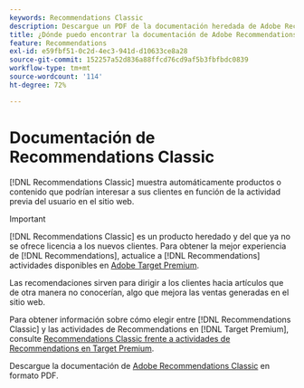 ```yaml
---
keywords: Recommendations Classic
description: Descargue un PDF de la documentación heredada de Adobe Recommendations Classic.
title: ¿Dónde puedo encontrar la documentación de Adobe Recommendations Classic?
feature: Recommendations
exl-id: e59fbf51-0c2d-4ec3-941d-d10633ce8a28
source-git-commit: 152257a52d836a88ffcd76cd9af5b3fbfbdc0839
workflow-type: tm+mt
source-wordcount: '114'
ht-degree: 72%

---
```


# Documentación de Recommendations Classic

[!DNL Recommendations Classic] muestra automáticamente productos o contenido que podrían interesar a sus clientes en función de la actividad previa del usuario en el sitio web.

>[!IMPORTANT]
>
>[!DNL Recommendations Classic] es un producto heredado y del que ya no se ofrece licencia a los nuevos clientes. Para obtener la mejor experiencia de [!DNL Recommendations], actualice a [!DNL Recommendations] actividades disponibles en [Adobe Target Premium](/help/main/c-intro/intro.md).

Las recomendaciones sirven para dirigir a los clientes hacia artículos que de otra manera no conocerían, algo que mejora las ventas generadas en el sitio web.

Para obtener información sobre cómo elegir entre [!DNL Recommendations Classic] y las actividades de Recommendations en [!DNL Target Premium], consulte [Recommendations Classic frente a actividades de Recommendations en Target Premium](/help/main/c-recommendations/c-recommendations-faq/recommendations-classic-versus-recommendations-activities-target-premium.md).

Descargue la documentación de [Adobe Recommendations Classic](/help/main/assets/adobe-recommendations-classic.pdf) en formato PDF.
